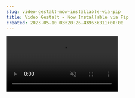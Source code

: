 ```yaml
---  
slug: video-gestalt-now-installable-via-pip
title: Video Gestalt - Now Installable via Pip
created: 2023-05-10 03:20:26.439636311+00:00
---  
```

<video autoplay loop muted src="https://pixelfed.eu/storage/m/_v2/496845204097878138/c537ce87c-f5971d/XK0nSvX5cK6Y/Bqp5L7Xp8N4XatulzOFTB3BdPkOaUixsxB76zeoI.mp4">

Thanks to [Stephen][1], who joined me as a maintainer of the [Video Gestalt][2] project and added production-quality Python packaging, it is now even easier to use Video Gestalt if you have a Python installed.

From the command line, simply do
```sh
pip install --upgrade videogestalt
```
Then if you have some video file called `kittens.mp4` you can create the gestalt video as a video file like so:
```sh
videogestalt -i kittens.mp4 -o gestaltkittens.mp4 --video
```
or as a gif file like so
```sh
videogestalt -i kittens.mp4 -o gestaltkittens.gif --gif
```
A command like this generated the example on the top of the page from from the classic 1977 [Powers of 10][3] movie.

See the previous blog post [Video Gestalt — One-Glance Overview of a Video][4] for the background.


[1]: https://github.com/lrq3000
[2]: https://github.com/eobrain/videogestalt
[3]: https://vimeo.com/466954086
[4]: /video-gestalt-one-glance-overview-of-a-video